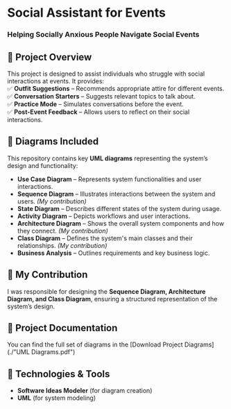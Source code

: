 # **Social Assistant for Events**  
### Helping Socially Anxious People Navigate Social Events  

## 📌 **Project Overview**  
This project is designed to assist individuals who struggle with social interactions at events. It provides:  
✅ **Outfit Suggestions** – Recommends appropriate attire for different events.  
✅ **Conversation Starters** – Suggests relevant topics to talk about.  
✅ **Practice Mode** – Simulates conversations before the event.  
✅ **Post-Event Feedback** – Allows users to reflect on their social interactions.  

## 📂 **Diagrams Included**  
This repository contains key **UML diagrams** representing the system’s design and functionality:  
- **Use Case Diagram** – Represents system functionalities and user interactions.
- **Sequence Diagram** – Illustrates interactions between the system and users. *(My contribution)*  
- **State Diagram** – Describes different states of the system during usage.  
- **Activity Diagram** – Depicts workflows and user interactions.
- **Architecture Diagram** – Shows the overall system components and how they connect. *(My contribution)*  
- **Class Diagram** – Defines the system's main classes and their relationships. *(My contribution)*  
- **Business Analysis** – Outlines requirements and key business logic.  

## 🎯 **My Contribution**  
I was responsible for designing the **Sequence Diagram, Architecture Diagram, and Class Diagram**, ensuring a structured representation of the system’s design.  

## 📄 **Project Documentation**  
You can find the full set of diagrams in the [Download Project Diagrams](./"UML Diagrams.pdf") 

## 🚀 **Technologies & Tools**  
- **Software Ideas Modeler** (for diagram creation)  
- **UML** (for system modeling)
